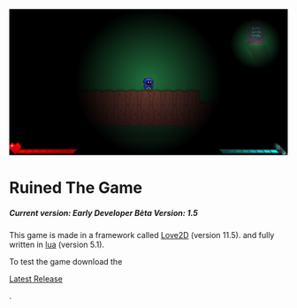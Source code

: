 <img src="assets/textures/README.png">
<h1>Ruined The Game</h1>
<h5>Current version: <strong>Early Developer Bèta Version: 1.5</strong></h5>
<p>This game is made in a framework called <a href="https://love2d.org/">Love2D</a> (version 11.5). and fully written in <a href="https://www.lua.org/">lua</a> (version 5.1).</p>
<p>To test the game download the </p><a href="https://github.com/Mikert1/Ruined/releases/tag/v1.4-early-developer-beta">Latest Release</a><p>.</p>
